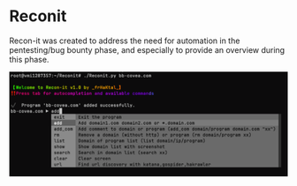 # Reconit
Recon-it was created to address the need for automation in the pentesting/bug bounty phase, and especially to provide an overview during this phase.

![Description de l'image](1.png)
